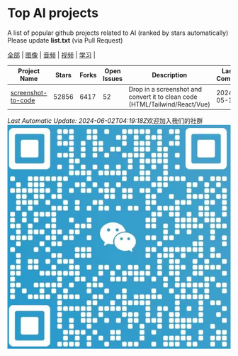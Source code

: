 # Top AI projects
A list of popular github projects related to AI (ranked by stars automatically)
Please update **list.txt** (via Pull Request)

<a href="./README.md">全部</a> |   <a href="./READMEpicture.md">图像</a> |   <a href="./READMEaudio.md">音频</a> | <a href="./READMEvideo.md">视频</a> | <a href="./READMElearn.md">学习</a> | 

| Project Name | Stars | Forks | Open Issues | Description | Last Commit |
| ------------ | ----- | ----- | ----------- | ----------- | ----------- |
| [screenshot-to-code](https://github.com/abi/screenshot-to-code) | 52856 | 6417 | 52 | Drop in a screenshot and convert it to clean code (HTML/Tailwind/React/Vue) | 2024-05-31 |

*Last Automatic Update: 2024-06-02T04:19:18Z*欢迎加入我们的社群 ![](https://raw.githubusercontent.com/mouuii/picture/master/weichat.jpg) 